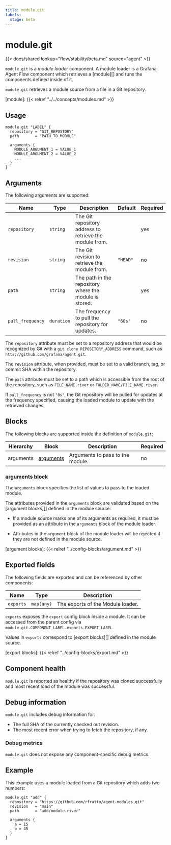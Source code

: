 ```yaml
---
title: module.git
labels:
  stage: beta
---
```


# module.git

{{< docs/shared lookup="flow/stability/beta.md" source="agent" >}}

`module.git` is a *module loader* component. A module loader is a Grafana Agent Flow
component which retrieves a [module][] and runs the components defined inside of it.

`module.git` retrieves a module source from a file in a Git repository.

[module]: {{< relref "../../concepts/modules.md" >}}

## Usage

```river
module.git "LABEL" {
  repository = "GIT_REPOSTORY"
  path       = "PATH_TO_MODULE"

  arguments {
    MODULE_ARGUMENT_1 = VALUE_1
    MODULE_ARGUMENT_2 = VALUE_2
    ...
  }
}
```

## Arguments

The following arguments are supported:

Name | Type | Description | Default | Required
---- | ---- | ----------- | ------- | --------
`repository` | `string` | The Git repository address to retrieve the module from. | | yes
`revision` | `string` | The Git revision to retrieve the module from. | `"HEAD"` | no
`path` | `string` | The path in the repository where the module is stored. | | yes
`pull_frequency` | `duration` | The frequency to pull the repository for updates. | `"60s"` | no

The `repository` attribute must be set to a repository address that would be
recognized by Git with a `git clone REPOSITORY_ADDRESS` command, such as
`htts://github.com/grafana/agent.git`.

The `revision` attribute, when provided, must be set to a valid branch, tag, or
commit SHA within the repository.

The `path` attribute must be set to a path which is accessible from the root of
the repository, such as `FILE_NAME.river` or `FOLDER_NAME/FILE_NAME.river`.

If `pull_frequency` is not `"0s"`, the Git repository will be pulled for
updates at the frequency specified, causing the loaded module to update with
the retrieved changes.

## Blocks

The following blocks are supported inside the definition of `module.git`:

Hierarchy        | Block      | Description | Required
---------------- | ---------- | ----------- | --------
arguments | [arguments][] | Arguments to pass to the module. | no

[arguments]: #arguments-block

### arguments block

The `arguments` block specifies the list of values to pass to the loaded
module.

The attributes provided in the `arguments` block are validated based on the
[argument blocks][] defined in the module source:

* If a module source marks one of its arguments as required, it must be
  provided as an attribute in the `arguments` block of the module loader.

* Attributes in the `argument` block of the module loader will be rejected if
  they are not defined in the module source.

[argument blocks]: {{< relref "../config-blocks/argument.md" >}}

## Exported fields

The following fields are exported and can be referenced by other components:

Name | Type | Description
---- | ---- | -----------
`exports` | `map(any)` | The exports of the Module loader.

`exports` exposes the `export` config block inside a module. It can be accessed
from the parent config via `module.git.COMPONENT_LABEL.exports.EXPORT_LABEL`.

Values in `exports` correspond to [export blocks][] defined in the module
source.

[export blocks]: {{< relref "../config-blocks/export.md" >}}

## Component health

`module.git` is reported as healthy if the repository was cloned successfully
and most recent load of the module was successful.

## Debug information

`module.git` includes debug information for:

* The full SHA of the currently checked out revision.
* The most recent error when trying to fetch the repository, if any.

### Debug metrics

`module.git` does not expose any component-specific debug metrics.

## Example

This example uses a module loaded from a Git repository which adds two numbers:

```river
module.git "add" {
  repository = "https://github.com/rfratto/agent-modules.git"
  revision   = "main"
  path       = "add/module.river"

  arguments {
    a = 15
    b = 45
  }
}
```
